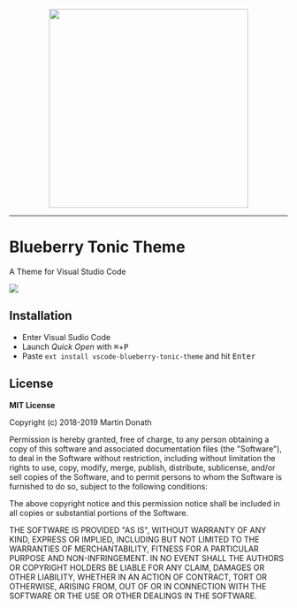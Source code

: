 <p align="center">
  <img src="https://raw.github.com/squidfunk/vscode-blueberry-tonic-theme/master/assets/logo.png" width="360" />
</p>

---

# Blueberry Tonic Theme

A Theme for Visual Studio Code

<img src="https://raw.github.com/squidfunk/vscode-blueberry-tonic-theme/master/assets/screenshot.png" />

## Installation

* Enter Visual Sudio Code
* Launch *Quick Open* with <kbd>⌘</kbd>+<kbd>P</kbd>
* Paste `ext install vscode-blueberry-tonic-theme` and hit <kbd>Enter</kbd>

## License

**MIT License**

Copyright (c) 2018-2019 Martin Donath

Permission is hereby granted, free of charge, to any person obtaining a copy
of this software and associated documentation files (the "Software"), to
deal in the Software without restriction, including without limitation the
rights to use, copy, modify, merge, publish, distribute, sublicense, and/or
sell copies of the Software, and to permit persons to whom the Software is
furnished to do so, subject to the following conditions:

The above copyright notice and this permission notice shall be included in
all copies or substantial portions of the Software.

THE SOFTWARE IS PROVIDED "AS IS", WITHOUT WARRANTY OF ANY KIND, EXPRESS OR
IMPLIED, INCLUDING BUT NOT LIMITED TO THE WARRANTIES OF MERCHANTABILITY,
FITNESS FOR A PARTICULAR PURPOSE AND NON-INFRINGEMENT. IN NO EVENT SHALL THE
AUTHORS OR COPYRIGHT HOLDERS BE LIABLE FOR ANY CLAIM, DAMAGES OR OTHER
LIABILITY, WHETHER IN AN ACTION OF CONTRACT, TORT OR OTHERWISE, ARISING
FROM, OUT OF OR IN CONNECTION WITH THE SOFTWARE OR THE USE OR OTHER DEALINGS
IN THE SOFTWARE.
